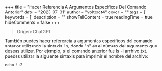 +++
title = "Hacer Referencia A Argumentos Especificos Del Comando Anterior"
date = "2025-07-31"
author = "volteret4"
cover = ""
tags = []
keywords = []
description = ""
showFullContent = true
readingTime = true
hideComments = false
+++

> Origen: ChatGPT

También puedes hacer referencia a argumentos específicos del comando anterior utilizando la sintaxis !:n, donde "n" es el número del argumento que deseas utilizar. Por ejemplo, si el comando anterior fue ls -l archivo.txt, puedes utilizar la siguiente sintaxis para imprimir el nombre del archivo:

```
echo !:2
```
